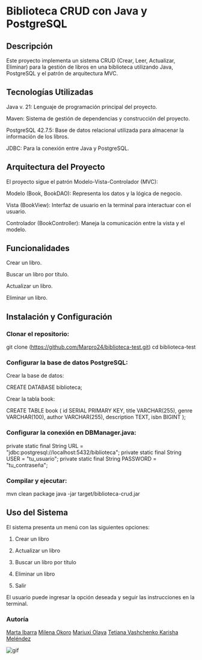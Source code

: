 # Biblioteca CRUD con Java y PostgreSQL 

## Descripción

Este proyecto implementa un sistema CRUD (Crear, Leer, Actualizar, Eliminar) para la gestión de libros en una biblioteca utilizando Java, PostgreSQL y el patrón de arquitectura MVC.

## Tecnologías Utilizadas

Java v. 21: Lenguaje de programación principal del proyecto.

Maven: Sistema de gestión de dependencias y construcción del proyecto.

PostgreSQL 42.7.5: Base de datos relacional utilizada para almacenar la información de los libros.

JDBC: Para la conexión entre Java y PostgreSQL.

## Arquitectura del Proyecto

El proyecto sigue el patrón Modelo-Vista-Controlador (MVC):

Modelo (Book, BookDAO): Representa los datos y la lógica de negocio.

Vista (BookView): Interfaz de usuario en la terminal para interactuar con el usuario.

Controlador (BookController): Maneja la comunicación entre la vista y el modelo.

## Funcionalidades

Crear un libro.

Buscar un libro por título.

Actualizar un libro.

Eliminar un libro.

## Instalación y Configuración

### Clonar el repositorio:

git clone (https://github.com/Marpro24/biblioteca-test.git)
cd biblioteca-test

### Configurar la base de datos PostgreSQL:

Crear la base de datos:

CREATE DATABASE biblioteca;

Crear la tabla book:

CREATE TABLE book (
    id SERIAL PRIMARY KEY,
    title VARCHAR(255),
    genre VARCHAR(100),
    author VARCHAR(255),
    description TEXT,
    isbn BIGINT
);

### Configurar la conexión en DBManager.java:

private static final String URL = "jdbc:postgresql://localhost:5432/biblioteca";
private static final String USER = "tu_usuario";
private static final String PASSWORD = "tu_contraseña";

### Compilar y ejecutar:

mvn clean package
java -jar target/biblioteca-crud.jar

## Uso del Sistema

El sistema presenta un menú con las siguientes opciones:

1. Crear un libro

2. Actualizar un libro

3. Buscar un libro por título

4. Eliminar un libro

5. Salir

El usuario puede ingresar la opción deseada y seguir las instrucciones en la terminal.

### Autoría 
[Marta Ibarra](https://github.com/Marpro24)
[Milena Okoro](https://github.com/MilenaOcoro)
[Mariuxi Olaya](https://github.com/catmaluci)
[Tetiana Vashchenko ](https://github.com/Tetiana-BCN)
[Karisha Meléndez](https://github.com/karisssha)

![gif](https://i.giphy.com/qJFNKmwkglLZPPOHd7.webp)

